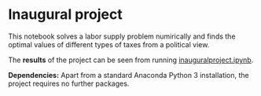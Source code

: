 # Inaugural project

This notebook solves a labor supply problem numirically and finds the optimal values of different types of taxes from a political view.

The **results** of the project can be seen from running [inauguralproject.ipynb](inauguralproject.ipynb).

**Dependencies:** Apart from a standard Anaconda Python 3 installation, the project requires no further packages.